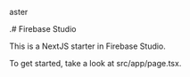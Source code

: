 aster

.# Firebase Studio

This is a NextJS starter in Firebase Studio.

To get started, take a look at src/app/page.tsx.
